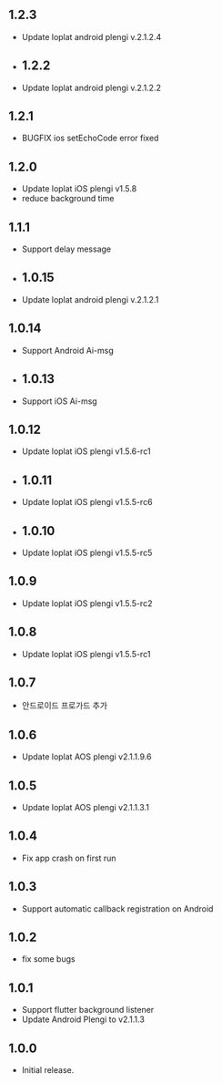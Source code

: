 ## 1.2.3

* Update loplat android plengi v.2.1.2.4

* ## 1.2.2

* Update loplat android plengi v.2.1.2.2

## 1.2.1

* BUGFIX ios setEchoCode error fixed

## 1.2.0

* Update loplat iOS plengi v1.5.8
* reduce background time

## 1.1.1

* Support delay message

* ## 1.0.15

* Update loplat android plengi v.2.1.2.1

## 1.0.14

* Support Android Ai-msg 

* ## 1.0.13

* Support iOS Ai-msg 

## 1.0.12

* Update loplat iOS plengi v1.5.6-rc1

* ## 1.0.11

* Update loplat iOS plengi v1.5.5-rc6

* ## 1.0.10

* Update loplat iOS plengi v1.5.5-rc5

## 1.0.9

* Update loplat iOS plengi v1.5.5-rc2

## 1.0.8

* Update loplat iOS plengi v1.5.5-rc1

## 1.0.7

* 안드로이드 프로가드 추가

## 1.0.6

* Update loplat AOS plengi v2.1.1.9.6

## 1.0.5

* Update loplat AOS plengi v2.1.1.3.1

## 1.0.4

* Fix app crash on first run

## 1.0.3

* Support automatic callback registration on Android

## 1.0.2

* fix some bugs

## 1.0.1

* Support flutter background listener
* Update Android Plengi to v2.1.1.3

## 1.0.0

* Initial release.

